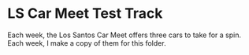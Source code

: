 # LS Car Meet Test Track

Each week, the Los Santos Car Meet offers three cars to take for a spin.  
Each week, I make a copy of them for this folder.
